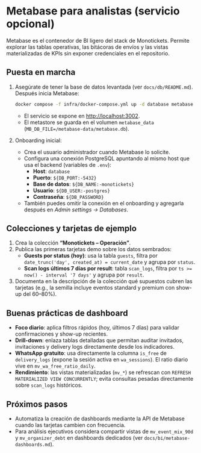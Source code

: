 # Metabase para analistas (servicio opcional)

Metabase es el contenedor de BI ligero del stack de Monotickets. Permite explorar las tablas operativas, las bitácoras de envíos y las vistas materializadas de KPIs sin exponer credenciales en el repositorio.

## Puesta en marcha

1. Asegúrate de tener la base de datos levantada (ver `docs/db/README.md`). Después inicia Metabase:

   ```bash
   docker compose -f infra/docker-compose.yml up -d database metabase
   ```

   - El servicio se expone en [http://localhost:3002](http://localhost:3002).
   - El metastore se guarda en el volumen `metabase_data` (`MB_DB_FILE=/metabase-data/metabase.db`).

2. Onboarding inicial:
   - Crea el usuario administrador cuando Metabase lo solicite.
   - Configura una conexión PostgreSQL apuntando al mismo host que usa el backend (variables de `.env`):
     - **Host**: `database`
     - **Puerto**: `${DB_PORT:-5432}`
     - **Base de datos**: `${DB_NAME:-monotickets}`
     - **Usuario**: `${DB_USER:-postgres}`
     - **Contraseña**: `${DB_PASSWORD}`
   - También puedes omitir la conexión en el onboarding y agregarla después en *Admin settings → Databases*.

## Colecciones y tarjetas de ejemplo

1. Crea la colección **“Monotickets – Operación”**.
2. Publica las primeras tarjetas demo sobre los datos sembrados:
   - **Guests por status (hoy)**: usa la tabla `guests`, filtra por `date_trunc('day', created_at) = current_date` y agrupa por `status`.
   - **Scan logs últimos 7 días por result**: tabla `scan_logs`, filtra por `ts >= now() - interval '7 days'` y agrupa por `result`.
3. Documenta en la descripción de la colección qué supuestos cubren las tarjetas (e.g., la semilla incluye eventos standard y premium con show-up del 60–80%).

## Buenas prácticas de dashboard

- **Foco diario**: aplica filtros rápidos (hoy, últimos 7 días) para validar confirmaciones y show-up recientes.
- **Drill-down**: enlaza tablas detalladas que permitan auditar invitados, invitaciones y delivery logs directamente desde los indicadores.
- **WhatsApp gratuito**: usa directamente la columna `is_free` de `delivery_logs` (expone la sesión activa en `wa_sessions`). El ratio diario vive en `mv_wa_free_ratio_daily`.
- **Rendimiento**: las vistas materializadas (`mv_*`) se refrescan con `REFRESH MATERIALIZED VIEW CONCURRENTLY`; evita consultas pesadas directamente sobre `scan_logs` históricos.

## Próximos pasos

- Automatiza la creación de dashboards mediante la API de Metabase cuando las tarjetas cambien con frecuencia.
- Para análisis ejecutivos considera compartir vistas de `mv_event_mix_90d` y `mv_organizer_debt` en dashboards dedicados (ver `docs/bi/metabase-dashboards.md`).
